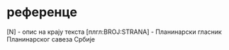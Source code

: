 # референце

[N] - опис на крају текста
[плгл:BROJ:STRANA] - Планинарски гласник Планинарског савеза Србије
